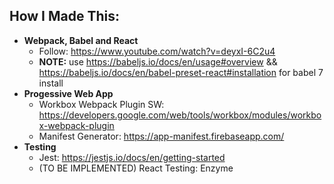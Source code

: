 ## How I Made This:
- **Webpack, Babel and React**
  - Follow: https://www.youtube.com/watch?v=deyxI-6C2u4
  - **NOTE:** use https://babeljs.io/docs/en/usage#overview && https://babeljs.io/docs/en/babel-preset-react#installation for babel 7 install
- **Progessive Web App**
  - Workbox Webpack Plugin SW: https://developers.google.com/web/tools/workbox/modules/workbox-webpack-plugin
  - Manifest Generator: https://app-manifest.firebaseapp.com/
- **Testing**
  -  Jest: https://jestjs.io/docs/en/getting-started
  -  (TO BE IMPLEMENTED) React Testing: Enzyme


